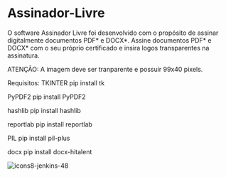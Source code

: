 # Assinador-Livre
O software Assinador Livre foi desenvolvido com o propósito de assinar digitalmente documentos PDF* e DOCX*.
Assine documentos PDF* e DOCX* com o seu próprio certificado e insira logos transparentes na assinatura.

ATENÇÃO: A imagem deve ser tranparente e possuir 99x40 pixels.

Requisitos: 
TKINTER
pip install tk

PyPDF2
pip install PyPDF2

hashlib
pip install hashlib

reportlab
pip install reportlab

PIL
pip install pil-plus

docx
pip install docx-hitalent

![icons8-jenkins-48](https://github.com/pdromothe5/Assinador-Livre/assets/88502099/b4a48f1c-c00b-4124-a823-bc8a079be1c8)
